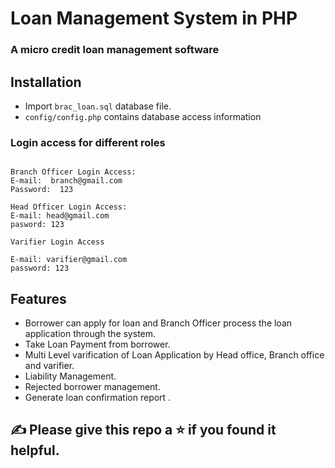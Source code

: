 # Loan Management System in PHP
### A micro credit loan management software

## Installation 
 * Import ```brac_loan.sql``` database file.
 * ```config/config.php``` contains database access information


### Login access for different roles
```

Branch Officer Login Access:
E-mail:  branch@gmail.com
Password:  123

Head Officer Login Access: 
E-mail: head@gmail.com
pasword: 123

Varifier Login Access

E-mail: varifier@gmail.com
password: 123

```
## Features

 * Borrower can apply for loan and Branch Officer process the loan application through the system.
 * Take Loan Payment from borrower.
 * Multi Level varification of Loan Application by Head office, Branch office and varifier.
 * Liability Management.
 * Rejected borrower management.
 * Generate loan confirmation report .
 
## ✍️ Please give this repo a ⭐ if you found it helpful.
